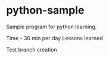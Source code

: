 # python-sample
Sample program for python learning.

Time - 30 min per day
Lessons learned

Test branch creation
